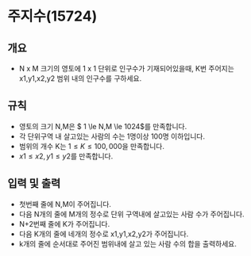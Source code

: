 주지수(15724)
===
## 개요
+ N x M 크기의 영토에 1 x 1 단위로 인구수가 기재되어있을때, K번 주어지는 x1,y1,x2,y2 범위 내의 인구수를 구하세요.
## 규칙
+ 영토의 크기 N,M은 $ 1 \le N,M \le 1024$를 만족합니다.
+ 각 단위구역 내 살고있는 사람의 수는 1명이상 100명 이하입니다.
+ 범위의 개수 K는 $1 \le K \le 100,000$을 만족합니다.
+ $x1 \le x2, y1 \le y2$를 만족합니다.
## 입력 및 출력
+ 첫번째 줄에 N,M이 주어집니다.
+ 다음 N개의 줄에 M개의 정수로 단위 구역내에 살고있는 사람 수가 주어집니다.
+ N+2번째 줄에 K가 주어집니다.
+ 다음 K개의 줄에 네개의 정수로 x1,y1,x2,y2가 주어집니다.
+ k개의 줄에 순서대로 주어진 범위내에 살고 있는 사람 수의 합을 출력하세요.